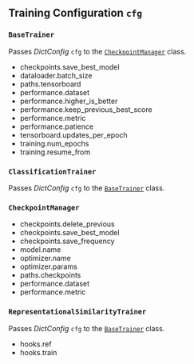 ## Training Configuration ``cfg``


### ``BaseTrainer``

Passes *DictConfig* ``cfg`` to the [``CheckpointManager``](#checkpointmanager) class.

* checkpoints.save_best_model
* dataloader.batch_size
* paths.tensorboard
* performance.dataset
* performance.higher_is_better
* performance.keep_previous_best_score
* performance.metric
* performance.patience
* tensorboard.updates_per_epoch
* training.num_epochs
* training.resume_from


### ``ClassificationTrainer``

Passes *DictConfig* ``cfg`` to the [``BaseTrainer``](#basetrainer) class.


### ``CheckpointManager``

* checkpoints.delete_previous
* checkpoints.save_best_model
* checkpoints.save_frequency
* model.name
* optimizer.name
* optimizer.params
* paths.checkpoints
* performance.dataset
* performance.metric


### ``RepresentationalSimilarityTrainer``

Passes *DictConfig* ``cfg`` to the [``BaseTrainer``](#basetrainer) class.

* hooks.ref
* hooks.train
